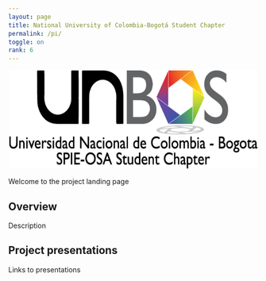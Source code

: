 ```yaml
---
layout: page
title: National University of Colombia-Bogotá Student Chapter
permalink: /pi/
toggle: on
rank: 6
---
```


<p align="center">
<img src=images/unbos_logo.png width="500" height="200"> 
</p>

Welcome to the project landing page

## Overview

Description

## Project presentations

Links to presentations
